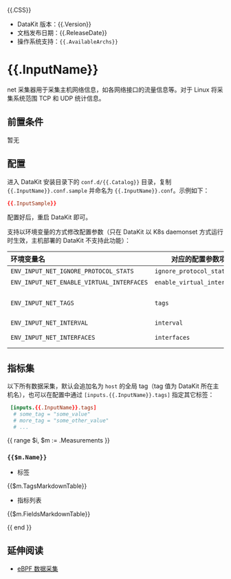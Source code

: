 {{.CSS}}

- DataKit 版本：{{.Version}}
- 文档发布日期：{{.ReleaseDate}}
- 操作系统支持：`{{.AvailableArchs}}`

# {{.InputName}}

net 采集器用于采集主机网络信息，如各网络接口的流量信息等。对于 Linux 将采集系统范围 TCP 和 UDP 统计信息。

## 前置条件

暂无

## 配置

进入 DataKit 安装目录下的 `conf.d/{{.Catalog}}` 目录，复制 `{{.InputName}}.conf.sample` 并命名为 `{{.InputName}}.conf`。示例如下：

```toml
{{.InputSample}}
```

配置好后，重启 DataKit 即可。

支持以环境变量的方式修改配置参数（只在 DataKit 以 K8s daemonset 方式运行时生效，主机部署的 DataKit 不支持此功能）：

| 环境变量名                                | 对应的配置参数项            | 参数示例                                                     |
| :---                                      | ---                         | ---                                                          |
| `ENV_INPUT_NET_IGNORE_PROTOCOL_STATS`     | `ignore_protocol_stats`     | `true`/`false`                                               |
| `ENV_INPUT_NET_ENABLE_VIRTUAL_INTERFACES` | `enable_virtual_interfaces` | `true`/`false`                                               |
| `ENV_INPUT_NET_TAGS`                      | `tags`                      | `tag1=value1,tag2=value2` 如果配置文件中有同名 tag，会覆盖它 |
| `ENV_INPUT_NET_INTERVAL` | `interval` | `10s` |
| `ENV_INPUT_NET_INTERFACES` | `interfaces` | `'''eth[\w-]+''', '''lo'''` 以英文逗号隔开 |

## 指标集

以下所有数据采集，默认会追加名为 `host` 的全局 tag（tag 值为 DataKit 所在主机名），也可以在配置中通过 `[inputs.{{.InputName}}.tags]` 指定其它标签：

``` toml
 [inputs.{{.InputName}}.tags]
  # some_tag = "some_value"
  # more_tag = "some_other_value"
  # ...
```

{{ range $i, $m := .Measurements }}

### `{{$m.Name}}`

-  标签

{{$m.TagsMarkdownTable}}

- 指标列表

{{$m.FieldsMarkdownTable}}

{{ end }}

## 延伸阅读

- [eBPF 数据采集](ebpf)
